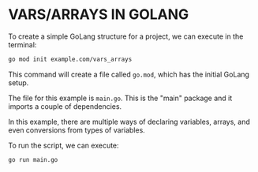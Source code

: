# VARS/ARRAYS IN GOLANG

To create a simple GoLang structure for a project, we can execute in the terminal:

```bash
go mod init example.com/vars_arrays
```

This command will create a file called `go.mod`, which has the initial GoLang setup.

The file for this example is `main.go`. This is the "main" package and it imports a couple of dependencies.

In this example, there are multiple ways of declaring variables, arrays, and even conversions from types of variables.

To run the script, we can execute:

```bash
go run main.go
```
